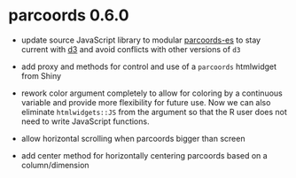 # parcoords 0.6.0

* update source JavaScript library to modular [parcoords-es](https://github.com/bigfatdog/parcoords-es) to stay current with [d3](https://github.com/d3/d3) and avoid conflicts with other versions of `d3`

* add proxy and methods for control and use of a `parcoords` htmlwidget from Shiny

* rework color argument completely to allow for coloring by a continuous variable and provide more flexibility for future use.  Now we can also eliminate `htmlwidgets::JS` from the argument so that the R user does not need to write JavaScript functions.

* allow horizontal scrolling when parcoords bigger than screen

* add center method for horizontally centering parcoords based on a column/dimension
